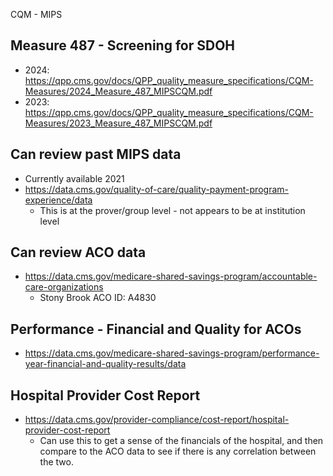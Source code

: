 CQM - MIPS 

## Measure 487 - Screening for SDOH 

- 2024: https://qpp.cms.gov/docs/QPP_quality_measure_specifications/CQM-Measures/2024_Measure_487_MIPSCQM.pdf 
- 2023: https://qpp.cms.gov/docs/QPP_quality_measure_specifications/CQM-Measures/2023_Measure_487_MIPSCQM.pdf 

## Can review past MIPS data 
- Currently available 2021
- https://data.cms.gov/quality-of-care/quality-payment-program-experience/data 
    - This is at the prover/group level - not appears to be at institution level

## Can review ACO data 
- https://data.cms.gov/medicare-shared-savings-program/accountable-care-organizations 
    - Stony Brook ACO ID: A4830 

## Performance - Financial and Quality for ACOs 
- https://data.cms.gov/medicare-shared-savings-program/performance-year-financial-and-quality-results/data 

## Hospital Provider Cost Report 
- https://data.cms.gov/provider-compliance/cost-report/hospital-provider-cost-report 
    - Can use this to get a sense of the financials of the hospital, and then compare to the ACO data to see if there is any correlation between the two.